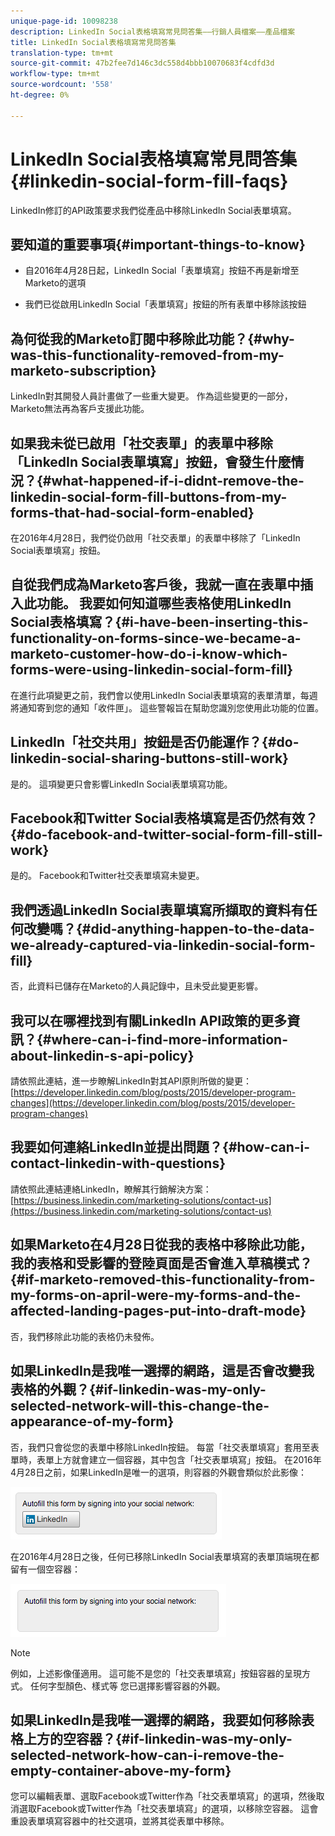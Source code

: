 ```yaml
---
unique-page-id: 10098238
description: LinkedIn Social表格填寫常見問答集——行銷人員檔案——產品檔案
title: LinkedIn Social表格填寫常見問答集
translation-type: tm+mt
source-git-commit: 47b2fee7d146c3dc558d4bbb10070683f4cdfd3d
workflow-type: tm+mt
source-wordcount: '558'
ht-degree: 0%

---
```



# LinkedIn Social表格填寫常見問答集{#linkedin-social-form-fill-faqs}

LinkedIn修訂的API政策要求我們從產品中移除LinkedIn Social表單填寫。

## 要知道的重要事項{#important-things-to-know}

* 自2016年4月28日起，LinkedIn Social「表單填寫」按鈕不再是新增至Marketo的選項

* 我們已從啟用LinkedIn Social「表單填寫」按鈕的所有表單中移除該按鈕

## 為何從我的Marketo訂閱中移除此功能？{#why-was-this-functionality-removed-from-my-marketo-subscription}

LinkedIn對其開發人員計畫做了一些重大變更。 作為這些變更的一部分，Marketo無法再為客戶支援此功能。

## 如果我未從已啟用「社交表單」的表單中移除「LinkedIn Social表單填寫」按鈕，會發生什麼情況？{#what-happened-if-i-didnt-remove-the-linkedin-social-form-fill-buttons-from-my-forms-that-had-social-form-enabled}

在2016年4月28日，我們從仍啟用「社交表單」的表單中移除了「LinkedIn Social表單填寫」按鈕。

## 自從我們成為Marketo客戶後，我就一直在表單中插入此功能。 我要如何知道哪些表格使用LinkedIn Social表格填寫？{#i-have-been-inserting-this-functionality-on-forms-since-we-became-a-marketo-customer-how-do-i-know-which-forms-were-using-linkedin-social-form-fill}

在進行此項變更之前，我們會以使用LinkedIn Social表單填寫的表單清單，每週將通知寄到您的通知「收件匣」。 這些警報旨在幫助您識別您使用此功能的位置。

## LinkedIn「社交共用」按鈕是否仍能運作？{#do-linkedin-social-sharing-buttons-still-work}

是的。 這項變更只會影響LinkedIn Social表單填寫功能。

## Facebook和Twitter Social表格填寫是否仍然有效？{#do-facebook-and-twitter-social-form-fill-still-work}

是的。 Facebook和Twitter社交表單填寫未變更。

## 我們透過LinkedIn Social表單填寫所擷取的資料有任何改變嗎？{#did-anything-happen-to-the-data-we-already-captured-via-linkedin-social-form-fill}

否，此資料已儲存在Marketo的人員記錄中，且未受此變更影響。

## 我可以在哪裡找到有關LinkedIn API政策的更多資訊？{#where-can-i-find-more-information-about-linkedin-s-api-policy}

請依照此連結，進一步瞭解LinkedIn對其API原則所做的變更：[https://developer.linkedin.com/blog/posts/2015/developer-program-changes](https://developer.linkedin.com/blog/posts/2015/developer-program-changes)

## 我要如何連絡LinkedIn並提出問題？{#how-can-i-contact-linkedin-with-questions}

請依照此連結連絡LinkedIn，瞭解其行銷解決方案：[https://business.linkedin.com/marketing-solutions/contact-us](https://business.linkedin.com/marketing-solutions/contact-us)

## 如果Marketo在4月28日從我的表格中移除此功能，我的表格和受影響的登陸頁面是否會進入草稿模式？{#if-marketo-removed-this-functionality-from-my-forms-on-april-were-my-forms-and-the-affected-landing-pages-put-into-draft-mode}

否，我們移除此功能的表格仍未發佈。

## 如果LinkedIn是我唯一選擇的網路，這是否會改變我表格的外觀？{#if-linkedin-was-my-only-selected-network-will-this-change-the-appearance-of-my-form}

否，我們只會從您的表單中移除LinkedIn按鈕。 每當「社交表單填寫」套用至表單時，表單上方就會建立一個容器，其中包含「社交表單填寫」按鈕。 在2016年4月28日之前，如果LinkedIn是唯一的選項，則容器的外觀會類似於此影像：

![—](assets/one.png)

在2016年4月28日之後，任何已移除LinkedIn Social表單填寫的表單頂端現在都留有一個空容器：

![—](assets/two.png)

>[!NOTE]
>
>例如，上述影像僅適用。 這可能不是您的「社交表單填寫」按鈕容器的呈現方式。 任何字型顏色、樣式等 您已選擇影響容器的外觀。

## 如果LinkedIn是我唯一選擇的網路，我要如何移除表格上方的空容器？{#if-linkedin-was-my-only-selected-network-how-can-i-remove-the-empty-container-above-my-form}

您可以編輯表單、選取Facebook或Twitter作為「社交表單填寫」的選項，然後取消選取Facebook或Twitter作為「社交表單填寫」的選項，以移除空容器。 這會重設表單填寫容器中的社交選項，並將其從表單中移除。
